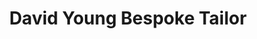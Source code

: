 ---
title: "David Young Bespoke Tailor"
url: /galway/david-young-bespoke-tailor/
shop: Schneiderei
---